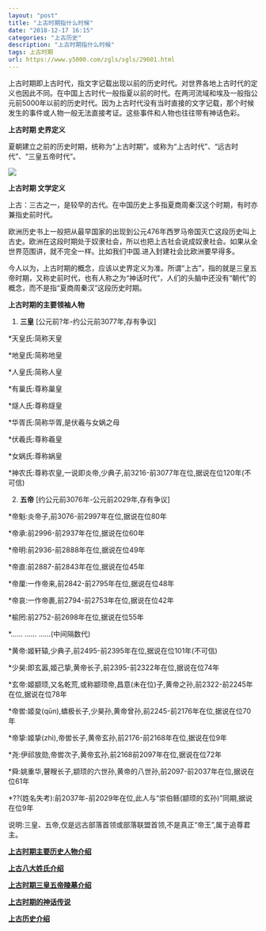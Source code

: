 ```yaml
---
layout: "post"
title: "上古时期指什么时候"
date: "2018-12-17 16:15"
categories: "上古历史"
description: "上古时期指什么时候"
tags: 上古时期
url: https://www.y5000.com/zgls/sgls/29601.html
---
```






上古时期即上古时代，指文字记载出现以前的历史时代。对世界各地上古时代的定义也因此不同。在中国上古时代一般指夏以前的时代。在两河流域和埃及一般指公元前5000年以前的历史时代。因为上古时代没有当时直接的文字记载，那个时候发生的事件或人物一般无法直接考证。这些事件和人物也往往带有神话色彩。

**上古时期 史界定义**

夏朝建立之前的历史时期，统称为“上古时期”。或称为“上古时代”、“远古时代”、“三皇五帝时代”。

![](https://img.y5000.com/uploads/allimg/180404/8-1P40410552CI.jpg)

**上古时期 文学定义**

上古：三古之一，是较早的古代。在中国历史上多指夏商周秦汉这个时期，有时亦兼指史前时代。

欧洲历史书上一般把从最早国家的出现到公元476年西罗马帝国灭亡这段历史叫上古史。欧洲在这段时期处于奴隶社会，所以也把上古社会说成奴隶社会。如果从全世界范围讲，就不完全一样。比如我们中国.进入封建社会比欧洲要早得多。

今人以为，上古时期的概念，应该以史界定义为准。所谓“上古”，指的就是三皇五帝时期，又称史前时代，也有人称之为“神话时代”，人们的头脑中还没有“朝代”的概念，而不是指“夏商周秦汉”这段历史时期。

**上古时期的主要领袖人物**

1. **三皇** [公元前?年-约公元前3077年,存有争议]

*天皇氏:简称天皇

*地皇氏:简称地皇

*人皇氏:简称人皇

*有巢氏:尊称巢皇

*燧人氏:尊称燧皇

*华胥氏:简称华胥,是伏羲与女娲之母

*伏羲氏:尊称羲皇

*女娲氏:尊称娲皇

*神农氏:尊称农皇,一说即炎帝,少典子,前3216-前3077年在位,据说在位120年(不可信)

2. **五帝** [约公元前3076年-公元前2029年,存有争议]

*帝魁:炎帝子,前3076-前2997年在位,据说在位80年

*帝承:前2996-前2937年在位,据说在位60年

*帝明:前2936-前2888年在位,据说在位49年

*帝直:前2887-前2843年在位,据说在位45年

*帝厘:一作帝来,前2842-前2795年在位,据说在位48年

*帝哀:一作帝裹,前2794-前2753年在位,据说在位42年

*榆罔:前2752-前2698年在位,据说在位55年

*…… …… ……(中间隔数代)

*黄帝:姬轩辕,少典子,前2495-前2395年在位,据说在位101年(不可信)

*少昊:即玄嚣,姬己挚,黄帝长子,前2395-前2322年在位,据说在位74年

*玄帝:姬颛顼,又名乾荒,或称颛顼帝,昌意(未在位)子,黄帝之孙,前2322-前2245年在位,据说在位78年

*帝喾:姬夋(qūn),蟜极长子,少昊孙,黄帝曾孙,前2245-前2176年在位,据说在位70年

*帝挚:姬挚(zhì),帝喾长子,黄帝玄孙,前2176-前2168年在位,据说在位9年

*尧:伊祁放勋,帝喾次子,黄帝玄孙,前2168前2097年在位,据说在位72年

*舜:姚重华,瞽瞍长子,颛顼的六世孙,黄帝的八世孙,前2097-前2037年在位,据说在位61年

*??(姓名失考):前2037年-前2029年在位,此人与“崇伯鲧(颛顼的玄孙)”同期,据说在位9年

说明:三皇、五帝,仅是远古部落首领或部落联盟首领,不是真正“帝王”,属于追尊君主。

**[上古时期主要历史人物介绍](https://www.y5000.com/zgls/sgls/1683.html)**

**[上古八大姓氏介绍](https://www.y5000.com/whjc/wsbk/7081.html)**

**[上古时期三皇五帝陵墓介绍](https://www.y5000.com/tsfx/zgkg/2030.html)**

**[上古时期的神话传说](https://www.y5000.com/zgls/26119.html)**

**[上古历史介绍](https://www.y5000.com/zgls/sgls/24920.html)**
